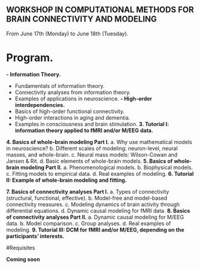 ## WORKSHOP IN COMPUTATIONAL METHODS FOR BRAIN CONNECTIVITY AND MODELING

From June 17th (Monday) to June 18th (Tuesday).

# Program.

**- Information Theory.**
  - Fundamentals of information theory.
  - Connectivity analyses from information theory.
  - Examples of applications in neuroscience.
**- High-order interdependencies.**
  - Basics of high-order functional connectivity.
  - High-order interactions in aging and dementia.
  - Examples in consciousness and brain stimulation.
**3. Tutorial I: information theory applied to fMRI and/or M/EEG data.**


**4.	Basics of whole-brain modeling Part I.**
  a.	Why use mathematical models in neuroscience?
  b.	Different scales of modeling: neuron-level, neural masses, and whole-brain.
  c.	Neural mass models: Wilson-Cowan and Jansen & Rit.
  d.	Basic elements of whole-brain models.
**5.	Basics of whole-brain modeling Part II.**
  a.	Phenomenological models.
  b.	Biophysical models.
  c.	Fitting models to empirical data.
  d.	Real examples of modeling.
**6.	Tutorial II: Example of whole-brain modeling and fitting.**

**7.	Basics of connectivity analyses Part I.**
  a.	Types of connectivity (structural, functional, effective).
  b.	Model-free and model-based connectivity measures.
  c.	Modeling dynamics of brain activity through differential equations.
  d.	Dynamic causal modeling for fMRI data.
**8.	Basics of connectivity analyses Part II.**
  a.	Dynamic causal modeling for M/EEG data.
  b.	Model comparison.
  c.	Group analyses.
  d.	Real examples of modeling.
**9.	Tutorial III: DCM for fMRI and/or M/EEG, depending on the participants’ interests.**


#Requisites

**Coming soon**
